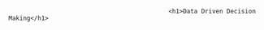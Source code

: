                                                <h1>Data Driven Decision Making</h1>
                                                

